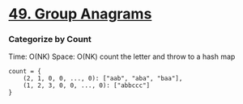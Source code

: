 # [49. Group Anagrams](https://leetcode.com/problems/group-anagrams/)

### Categorize by Count
Time: O(NK)
Space: O(NK)
count the letter and throw to a hash map
```python3
count = {
    (2, 1, 0, 0, ..., 0): ["aab", "aba", "baa"], 
    (1, 2, 3, 0, 0, ..., 0): ["abbccc"]
}
```
